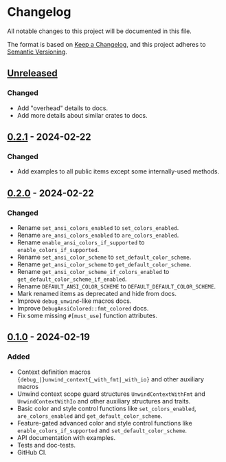 # Changelog

All notable changes to this project will be documented in this file.

The format is based on [Keep a Changelog](https://keepachangelog.com/en/1.1.0/),
and this project adheres to [Semantic Versioning](https://semver.org/spec/v2.0.0.html).

## [Unreleased]
### Changed
- Add "overhead" details to docs.
- Add more details about similar crates to docs.

## [0.2.1] - 2024-02-22
### Changed
- Add examples to all public items except some internally-used methods.

## [0.2.0] - 2024-02-22
### Changed
- Rename `set_ansi_colors_enabled` to `set_colors_enabled`.
- Rename `are_ansi_colors_enabled` to `are_colors_enabled`.
- Rename `enable_ansi_colors_if_supported` to
  `enable_colors_if_supported`.
- Rename `set_ansi_color_scheme` to `set_default_color_scheme`.
- Rename `get_ansi_color_scheme` to `get_default_color_scheme`.
- Rename `get_ansi_color_scheme_if_colors_enabled` to
  `get_default_color_scheme_if_enabled`.
- Rename `DEFAULT_ANSI_COLOR_SCHEME` to `DEFAULT_DEFAULT_COLOR_SCHEME`.
- Mark renamed items as deprecated and hide from docs.
- Improve `debug_unwind`-like macros docs.
- Improve `DebugAnsiColored::fmt_colored` docs.
- Fix some missing `#[must_use]` function attributes.

## [0.1.0] - 2024-02-19
### Added
- Context definition macros `{debug_|}unwind_context{_with_fmt|_with_io}`
  and other auxiliary macros
- Unwind context scope guard structures `UnwindContextWithFmt` and
  `UnwindContextWithIo` and other auxiliary structures and traits.
- Basic color and style control functions like `set_colors_enabled`,
  `are_colors_enabled` and `get_default_color_scheme`.
- Feature-gated advanced color and style control functions like
  `enable_colors_if_supported` and `set_default_color_scheme`.
- API documentation with examples.
- Tests and doc-tests.
- GitHub CI.

[Unreleased]: https://github.com/zheland/unwind-context/compare/v0.2.1...HEAD
[0.2.1]: https://github.com/zheland/unwind-context/compare/v0.2.0...v0.2.1
[0.2.0]: https://github.com/zheland/unwind-context/compare/v0.1.0...v0.2.0
[0.1.0]: https://github.com/zheland/unwind-context/compare/v0.0.0...v0.1.0
